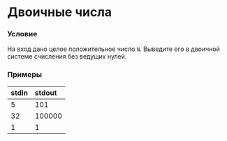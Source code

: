# Двоичные числа

### Условие
 
На вход дано целое положительное число `N`. Выведите его в двоичной системе счисления без ведущих нулей.

### Примеры

stdin | stdout
:---- | :-----
5     | 101
32    | 100000
1     | 1